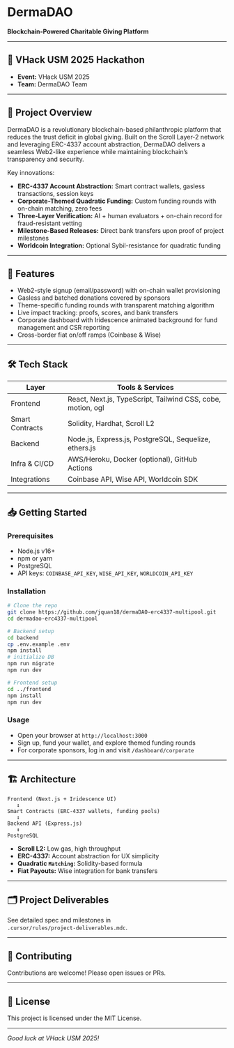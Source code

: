 # DermaDAO

**Blockchain-Powered Charitable Giving Platform**

---

## 🌟 VHack USM 2025 Hackathon

- **Event:** VHack USM 2025  
- **Team:** DermaDAO Team  

---

## 📖 Project Overview

DermaDAO is a revolutionary blockchain-based philanthropic platform that reduces the trust deficit in global giving. Built on the Scroll Layer-2 network and leveraging ERC-4337 account abstraction, DermaDAO delivers a seamless Web2-like experience while maintaining blockchain’s transparency and security.

Key innovations:
- **ERC-4337 Account Abstraction:** Smart contract wallets, gasless transactions, session keys  
- **Corporate-Themed Quadratic Funding:** Custom funding rounds with on-chain matching, zero fees  
- **Three-Layer Verification:** AI + human evaluators + on-chain record for fraud-resistant vetting  
- **Milestone-Based Releases:** Direct bank transfers upon proof of project milestones  
- **Worldcoin Integration:** Optional Sybil-resistance for quadratic funding    

---

## 🚀 Features

- Web2-style signup (email/password) with on-chain wallet provisioning  
- Gasless and batched donations covered by sponsors  
- Theme-specific funding rounds with transparent matching algorithm  
- Live impact tracking: proofs, scores, and bank transfers  
- Corporate dashboard with Iridescence animated background for fund management and CSR reporting  
- Cross-border fiat on/off ramps (Coinbase & Wise)  

---

## 🛠️ Tech Stack

| Layer           | Tools & Services                                             |
|-----------------|--------------------------------------------------------------|
| Frontend        | React, Next.js, TypeScript, Tailwind CSS, cobe, motion, ogl  |
| Smart Contracts | Solidity, Hardhat, Scroll L2                                 |
| Backend         | Node.js, Express.js, PostgreSQL, Sequelize, ethers.js       |
| Infra & CI/CD   | AWS/Heroku, Docker (optional), GitHub Actions               |
| Integrations    | Coinbase API, Wise API, Worldcoin SDK                      |

---

## 📥 Getting Started

### Prerequisites

- Node.js v16+  
- npm or yarn  
- PostgreSQL  
- API keys: `COINBASE_API_KEY`, `WISE_API_KEY`, `WORLDCOIN_API_KEY`  

### Installation

```bash
# Clone the repo
git clone https://github.com/jquan18/dermaDAO-erc4337-multipool.git
cd dermadao-erc4337-multipool

# Backend setup
cd backend
cp .env.example .env
npm install
# initialize DB
npm run migrate
npm run dev

# Frontend setup
cd ../frontend
npm install
npm run dev
```

### Usage

- Open your browser at `http://localhost:3000`  
- Sign up, fund your wallet, and explore themed funding rounds  
- For corporate sponsors, log in and visit `/dashboard/corporate`  

---

## 🏗️ Architecture

```
Frontend (Next.js + Iridescence UI)
   ↕
Smart Contracts (ERC-4337 wallets, funding pools)
   ↕
Backend API (Express.js)
   ↕
PostgreSQL
```

- **Scroll L2:** Low gas, high throughput  
- **ERC-4337:** Account abstraction for UX simplicity  
- **Quadratic `Matching`:** Solidity-based formula  
- **Fiat Payouts:** Wise integration for bank transfers  

---

## 🗂️ Project Deliverables

See detailed spec and milestones in  
`.cursor/rules/project-deliverables.mdc`.

---

## 🤝 Contributing

Contributions are welcome! Please open issues or PRs.

---

## 📜 License

This project is licensed under the MIT License.

---

*Good luck at VHack USM 2025!*
